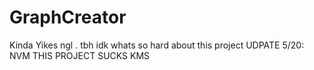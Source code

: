 # GraphCreator
Kinda Yikes ngl
.
tbh idk whats so hard about this project
UDPATE 5/20:
NVM THIS PROJECT SUCKS KMS